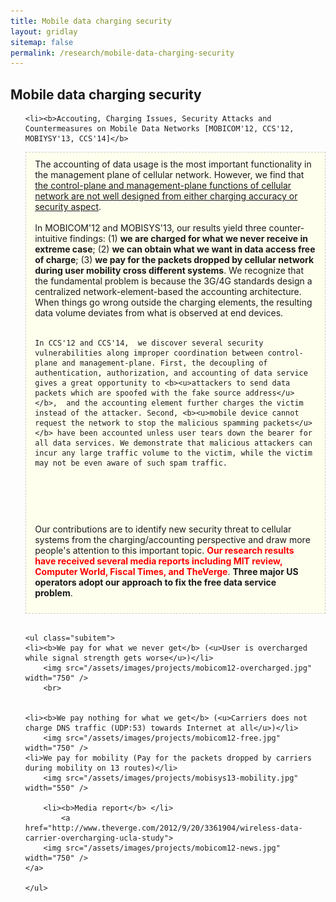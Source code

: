 ```yaml
---
title: Mobile data charging security
layout: gridlay
sitemap: false
permalink: /research/mobile-data-charging-security
---
```


<style>
p {
    display: inline-block;
}
img {
    border-radius: 0%;
}

.jumbotron{
    padding:3%;
    padding-bottom:10px;
    padding-top:10px;
    margin-top:10px;
    margin-bottom:30px;
	background-color: #ffffee;
	border: 1px dashed #cccccc;
}
pre{
    white-space: pre-wrap;  
    white-space: -moz-pre-wrap; 
    white-space: -pre-wrap; 
    white-space: -o-pre-wrap; 
    word-wrap: break-word; 
    width:100%; overflow-x:auto;
}
</style>

<div class="container" markdown="0">
<h2>Mobile data charging security</h2>
  
<ul>
	
	<li><b>Accouting, Charging Issues, Security Attacks and Countermeasures on Mobile Data Networks [MOBICOM'12, CCS'12, MOBIYSY'13, CCS'14]</b>
  </li>
  <div class="jumbotron">
The accounting of data usage is the most important functionality in the management plane of cellular network. 
    However, we find that <u>the control-plane and management-plane functions of cellular network are not well designed from either charging accuracy or security aspect</u>.
  <br><br>
  In MOBICOM'12 and MOBISYS'13, our results yield three counter-intuitive findings: (1) <b>we are charged for what we never receive in extreme case</b>; (2) <b>we can obtain what we want in data access free of charge</b>; (3) <b>we pay for the packets dropped by cellular network during user mobility cross different systems</b>. We recognize that the fundamental problem is because the 3G/4G standards design a centralized network-element-based the accounting architecture. When things go wrong outside the charging elements, the resulting data volume deviates from what is observed at end devices.
<br><br>

    In CCS'12 and CCS'14,  we discover several security vulnerabilities along improper coordination between control-plane and management-plane. First, the decoupling of authentication, authorization, and accounting of data service gives a great opportunity to <b><u>attackers to send data packets which are spoofed with the fake source address</u></b>,  and the accounting element further charges the victim instead of the attacker. Second, <b><u>mobile device cannot request the network to stop the malicious spamming packets</u></b> have been accounted unless user tears down the bearer for all data services. We demonstrate that malicious attackers can incur any large traffic volume to the victim, while the victim may not be even aware of such spam traffic.
<br><br>

  Our contributions are to identify new security threat to cellular systems from the charging/accounting perspective and draw more people's attention to this important topic. 
  <font color="red"><b>Our research results have received several media reports including MIT review, Computer World, Fiscal Times, and TheVerge</b></font>. 
  <b>Three major US operators adopt our approach to fix the free data service problem</b>. 
  </div>

    <ul class="subitem">
  	<li><b>We pay for what we never get</b> (<u>User is overcharged while signal strength gets worse</u>)</li>
  		<img src="/assets/images/projects/mobicom12-overcharged.jpg" width="750" />
  		<br>
  		
  			
   	<li><b>We pay nothing for what we get</b> (<u>Carriers does not charge DNS traffic (UDP:53) towards Internet at all</u>)</li>
  		<img src="/assets/images/projects/mobicom12-free.jpg" width="750" />
    <li>We pay for mobility (Pay for the packets dropped by carriers during mobility on 13 routes)</li>
  		<img src="/assets/images/projects/mobisys13-mobility.jpg" width="550" />
	  
		<li><b>Media report</b> </li>
			<a href="http://www.theverge.com/2012/9/20/3361904/wireless-data-carrier-overcharging-ucla-study">
  		<img src="/assets/images/projects/mobicom12-news.jpg" width="750" />
  	</a>
  	 		
	</ul>
 

  </ul>

</div>